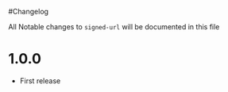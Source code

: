 #Changelog

All Notable changes to `signed-url` will be documented in this file

# 1.0.0
- First release
